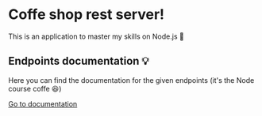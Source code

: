 # Coffe shop rest server!
This is an application to master my skills on Node.js 🚀

## Endpoints documentation 💡
Here you can find the documentation for the given endpoints (it's the Node course coffe 😆)

[Go to documentation](https://documenter.getpostman.com/view/20290501/2s93m4YNn3)
